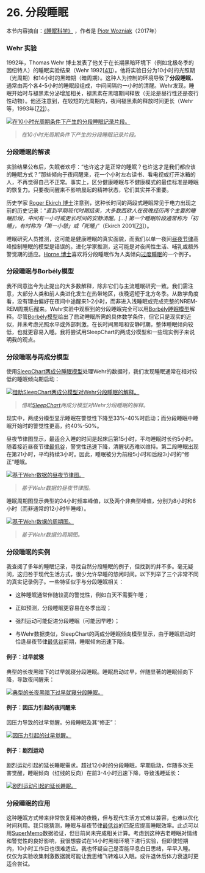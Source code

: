 # 26. 分段睡眠

本节内容摘自：[《睡眠科学》](https://supermemo.guru/wiki/Science_of_sleep) ，作者是 [Piotr Wozniak](https://supermemo.guru/wiki/Piotr_Wozniak)（2017年）

### Wehr 实验

1992年，Thomas Wehr 博士发表了他关于在长期黑暗环境下（例如北极冬季的因纽特人）的睡眠实验结果（Wehr 1992[[41\]](https://supermemo.guru/wiki/Good_sleep,_good_learning,_good_life#cite_note-wehr-1992-41)）。他将实验日分为10小时的光照期（光周期）和14小时的黑暗期（暗周期）。这种人为控制的环境导致了**分段睡眠**，通常由两个各4-5小时的睡眠段组成，中间间隔约一小时的清醒。Wehr发现，睡眠开始时与褪黑素分泌增加相关，褪黑素在黑暗期间释放（无论是昼行性还是夜行性动物）。他还注意到，在较短的光周期内，夜间褪黑素的释放时间更长（Wehr 等，1993年[[72\]](https://supermemo.guru/wiki/Good_sleep,_good_learning,_good_life#cite_note-72)）。

[![在10小时光周期条件下产生的分段睡眠记录片段。](https://supermemo.guru/images/d/da/Segmented_sleep_%28SleepChart_sleep_timeline%29.jpg)](https://supermemo.guru/wiki/File:Segmented_sleep_(SleepChart_sleep_timeline).jpg)

> *在10小时光周期条件下产生的分段睡眠记录片段。*

### 分段睡眠的解读

实验结果公布后，失眠者欢呼：“也许这才是正常的睡眠？也许这才是我们都应该的睡眠方式？”那些倾向于夜间醒来，花一个小时左右读书、看电视或打开冰箱的人，不再觉得自己不正常。事实上，区分健康睡眠与不健康模式的最佳标准是睡眠的恢复力。只要夜间醒来不影响晨起的精神状态，它们其实并不重要。

历史学家 [Roger Ekirch 博士](http://www.history.vt.edu/Ekirch/)注意到，这种长时间的两段式睡眠常见于电力出现之前的历史记录：“*直到早期现代时期结束，大多数西欧人在夜晚经历两个主要的睡眠阶段，中间有一小时或更长时间的安静清醒。[...] 第一个睡眠阶段通常称为「初睡」，有时称为「第一小憩」或「死睡」*”（Ekirch 2001[[73\]](https://supermemo.guru/wiki/Good_sleep,_good_learning,_good_life#cite_note-73)）。

睡眠研究人员推测，这可能是健康睡眠的真实面貌，而我们以单一夜间[昼夜节律](https://supermemo.guru/wiki/Circadian)高峰控制睡眠的模型是错误的。进化学家推测，这可能是对夜间性生活、哺乳或额外警觉期的适应。[Horne 博士](https://supermemo.guru/wiki/How_long_should_we_sleep%3F#Dr_Horne)喜欢将分段睡眠作为人类倾向[过度睡眠](https://supermemo.guru/wiki/Health_effects_of_shift-work_and_jetlag#Excessive_sleeping)的一个例子。

### 分段睡眠与Borbély模型

我不同意迄今为止提出的大多数解释，除非它们与主流睡眠研究一致。我们需注意，大部分人类和前人类进化发生在热带地区，夜晚远短于北方冬季。从数学角度看，没有理由偏好在夜间中途醒来1-2小时，而非进入浅睡眠或完成完整的NREM-REM周期后醒来。Wehr实验中观察到的分段睡眠完全可以用[Borbély睡眠模型](https://supermemo.guru/wiki/How_do_we_fall_asleep%3F#Borb.C3.A9ly_model)解释。尽管[Borbély模型](https://supermemo.guru/wiki/Good_sleep,_good_learning,_good_life:_Glossary#Borbely)给出了启动睡眠所需的具体数学条件，但它只是现实的近似，并未考虑光照水平或外部刺激。在长时间黑暗和安静时期，整体睡眠倾向较低，也就更容易入睡。我将尝试用SleepChart的两成分模型和一些现实例子来说明我的观点。

### 分段睡眠与两成分模型

使用[SleepChart两成分睡眠模型](https://supermemo.guru/wiki/How_do_we_fall_asleep%3F#Two-component_model_of_sleep_in_SleepChart)处理Wehr的数据时，我们发现睡眠通常在相对较低的睡眠倾向期启动：

[![借助SleepChart两成分模型对Wehr分段睡眠的解释。](https://supermemo.guru/images/c/c4/Segmented_sleep_%28SleepChart_sleep_propensity%29.jpg)](https://supermemo.guru/wiki/File:Segmented_sleep_(SleepChart_sleep_propensity).jpg)

> *借助[SleepChart](https://supermemo.guru/wiki/SleepChart)两成分模型对Wehr分段睡眠的解释。*

现实中，两成分模型显示睡眠在警觉性下降至33%-40%时启动；而分段睡眠中睡眠开始时的警觉性更高，约40%-50%。

昼夜节律图显示，最适合入睡的时间是起床后第15小时，平均睡眠时长约5小时。随着接近昼夜节律[最低谷](https://supermemo.guru/wiki/Bathyphase)，警觉性迅速下降，清醒状态难以维持。第二段睡眠出现在第21小时，平均持续3小时。因此，睡眠被分为前段5小时和后段3小时的“修正”睡眠。

[![基于Wehr数据的昼夜节律图。](https://supermemo.guru/images/thumb/6/68/Segmented_sleep_%28SleepChart_circadian_graph%29.jpg/751px-Segmented_sleep_%28SleepChart_circadian_graph%29.jpg)](https://supermemo.guru/wiki/File:Segmented_sleep_(SleepChart_circadian_graph).jpg)

> *基于Wehr数据的昼夜节律图。*

睡眠周期图显示典型的24小时频率峰值，以及两个非典型峰值，分别为8小时和6小时（而非通常的12小时午睡峰）。

[![基于Wehr数据的周期图。](https://supermemo.guru/images/thumb/e/e9/Segemented_sleep_%28SleepChart_periodogram%29.jpg/800px-Segemented_sleep_%28SleepChart_periodogram%29.jpg)](https://supermemo.guru/wiki/File:Segemented_sleep_(SleepChart_periodogram).jpg)

> *基于Wehr数据的周期图。*

### 分段睡眠的实例

我查阅了多年的睡眠记录，寻找自然分段睡眠的例子，但找到的并不多。毫无疑问，这归咎于现代生活方式，很少允许早睡的悠闲时间。以下列举了三个非常不同的真实记录例子。一些特征似乎与分段睡眠相关：

- 这种睡眠通常伴随较高的警觉性，例如白天不需要午睡；

- 正如预测，分段睡眠更容易在冬季出现；

- 强烈运动可能促进分段睡眠（可能因早睡）；

- 与Wehr数据类似，SleepChart的两成分睡眠倾向模型显示，由于睡眠启动时恰逢昼夜节律[最低谷](https://supermemo.guru/wiki/Bathyphase)前期，睡眠倾向迅速下降。

#### 例子：过早就寝

典型的长夜黑暗下的过早就寝分段睡眠。睡眠启动过早，伴随显著的睡眠倾向下降，导致夜间醒来：

[![典型的长夜黑暗下过早就寝分段睡眠。](https://supermemo.guru/images/9/9e/Segmented_sleep_%28early_initiation%29.jpg)](https://supermemo.guru/wiki/File:Segmented_sleep_(early_initiation).jpg)

#### 例子：因压力引起的夜间醒来

因压力导致的过早觉醒。分段睡眠及其“修正”：

[![因压力引起的过早觉醒。](https://supermemo.guru/images/1/18/Segmented_sleep_%28morning_correction%29.jpg)](https://supermemo.guru/wiki/File:Segmented_sleep_(morning_correction).jpg)

#### 例子：剧烈运动

剧烈运动引起的延长睡眠需求。超过12小时的分段睡眠，早期启动，伴随多次无害觉醒，睡眠倾向（红线的反向）在前3-4小时迅速下降，导致浅睡延长：

[![剧烈运动引起的延长睡眠。](https://supermemo.guru/images/f/f0/Segemented_sleep_%28multiple_awakenings%29.jpg)](https://supermemo.guru/wiki/File:Segemented_sleep_(multiple_awakenings).jpg)

### 分段睡眠的应用

这种睡眠方式带来非常恢复精神的夜晚，但与现代生活方式难以兼容，也难以优化时间利用。我只能猜测，睡眠与昼夜节律[最低谷](https://supermemo.guru/wiki/Bathyphase)的匹配应提高睡眠效率。此点可以用[SuperMemo](https://supermemo.guru/wiki/SuperMemo)数据验证，但目前尚未完成相关计算。考虑到这种古老睡眠对情绪和警觉性的良好影响，我很想尝试在14小时黑暗环境下进行实验，但即使短期内，10小时工作日也很难适应。我也怀疑自己是否能平息白日思绪，早早入睡。仅仅为实验收集刺激数据就可能让我思绪飞转难以入眠。或许退休后体力衰退时更适合尝试。